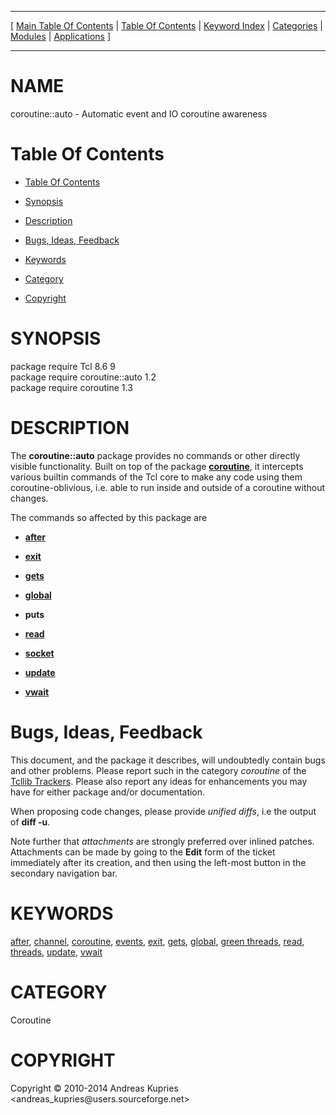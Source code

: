 
[//000000001]: # (coroutine::auto \- Coroutine utilities)
[//000000002]: # (Generated from file 'coro\_auto\.man' by tcllib/doctools with format 'markdown')
[//000000003]: # (Copyright &copy; 2010\-2014 Andreas Kupries <andreas\_kupries@users\.sourceforge\.net>)
[//000000004]: # (coroutine::auto\(n\) 1\.2 tcllib "Coroutine utilities")

<hr> [ <a href="../../../../toc.md">Main Table Of Contents</a> &#124; <a
href="../../../toc.md">Table Of Contents</a> &#124; <a
href="../../../../index.md">Keyword Index</a> &#124; <a
href="../../../../toc0.md">Categories</a> &#124; <a
href="../../../../toc1.md">Modules</a> &#124; <a
href="../../../../toc2.md">Applications</a> ] <hr>

# NAME

coroutine::auto \- Automatic event and IO coroutine awareness

# <a name='toc'></a>Table Of Contents

  - [Table Of Contents](#toc)

  - [Synopsis](#synopsis)

  - [Description](#section1)

  - [Bugs, Ideas, Feedback](#section2)

  - [Keywords](#keywords)

  - [Category](#category)

  - [Copyright](#copyright)

# <a name='synopsis'></a>SYNOPSIS

package require Tcl 8\.6 9  
package require coroutine::auto 1\.2  
package require coroutine 1\.3  

# <a name='description'></a>DESCRIPTION

The __coroutine::auto__ package provides no commands or other directly
visible functionality\. Built on top of the package
__[coroutine](tcllib\_coroutine\.md)__, it intercepts various builtin
commands of the Tcl core to make any code using them coroutine\-oblivious, i\.e\.
able to run inside and outside of a coroutine without changes\.

The commands so affected by this package are

  - __[after](\.\./\.\./\.\./\.\./index\.md\#after)__

  - __[exit](\.\./\.\./\.\./\.\./index\.md\#exit)__

  - __[gets](\.\./\.\./\.\./\.\./index\.md\#gets)__

  - __[global](\.\./\.\./\.\./\.\./index\.md\#global)__

  - __puts__

  - __[read](\.\./\.\./\.\./\.\./index\.md\#read)__

  - __[socket](\.\./\.\./\.\./\.\./index\.md\#socket)__

  - __[update](\.\./\.\./\.\./\.\./index\.md\#update)__

  - __[vwait](\.\./\.\./\.\./\.\./index\.md\#vwait)__

# <a name='section2'></a>Bugs, Ideas, Feedback

This document, and the package it describes, will undoubtedly contain bugs and
other problems\. Please report such in the category *coroutine* of the [Tcllib
Trackers](http://core\.tcl\.tk/tcllib/reportlist)\. Please also report any ideas
for enhancements you may have for either package and/or documentation\.

When proposing code changes, please provide *unified diffs*, i\.e the output of
__diff \-u__\.

Note further that *attachments* are strongly preferred over inlined patches\.
Attachments can be made by going to the __Edit__ form of the ticket
immediately after its creation, and then using the left\-most button in the
secondary navigation bar\.

# <a name='keywords'></a>KEYWORDS

[after](\.\./\.\./\.\./\.\./index\.md\#after),
[channel](\.\./\.\./\.\./\.\./index\.md\#channel),
[coroutine](\.\./\.\./\.\./\.\./index\.md\#coroutine),
[events](\.\./\.\./\.\./\.\./index\.md\#events),
[exit](\.\./\.\./\.\./\.\./index\.md\#exit), [gets](\.\./\.\./\.\./\.\./index\.md\#gets),
[global](\.\./\.\./\.\./\.\./index\.md\#global), [green
threads](\.\./\.\./\.\./\.\./index\.md\#green\_threads),
[read](\.\./\.\./\.\./\.\./index\.md\#read),
[threads](\.\./\.\./\.\./\.\./index\.md\#threads),
[update](\.\./\.\./\.\./\.\./index\.md\#update),
[vwait](\.\./\.\./\.\./\.\./index\.md\#vwait)

# <a name='category'></a>CATEGORY

Coroutine

# <a name='copyright'></a>COPYRIGHT

Copyright &copy; 2010\-2014 Andreas Kupries <andreas\_kupries@users\.sourceforge\.net>
